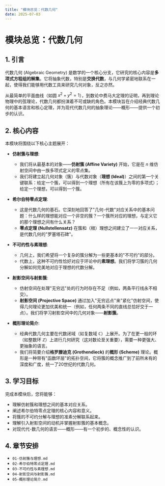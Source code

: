 ```yaml
---
title: "模块总览：代数几何"
date: 2025-07-03
---
```


# 模块总览：代数几何

## 1. 引言

代数几何 (Algebraic Geometry) 是数学的一个核心分支，它研究的核心内容是**多项式方程组的解集**。它将抽象代数，特别是**交换代数**，与几何学紧密地联系在一起，使得我们能够用代数工具来研究几何对象，反之亦然。

从最简单的平面曲线（如圆 $x^2 + y^2 = 1$），到数论中费马大定理的证明，再到理论物理中的弦理论，代数几何都扮演着不可或缺的角色。本模块旨在介绍经典代数几何的基本语言和核心定理，并为现代代数几何的抽象理论——概形——提供一个初步的认识。

## 2. 核心内容

本模块将围绕以下核心主题展开：

-   **仿射簇与理想**:
    -   我们将从最基本的对象——**仿射簇 (Affine Variety)** 开始，它是在 $n$ 维仿射空间中由一族多项式定义的零点集。
    -   我们将建立起几何对象（簇）与代数对象（**理想 (Ideal)**）之间的第一个关键联系：给定一个簇，可以得到一个理想（所有在该簇上为零的多项式）；给定一个理想，可以得到一个簇。

-   **希尔伯特零点定理**:
    -   这是代数几何的基石。它深刻地回答了"几何-代数"对应关系中的基本问题：什么样的理想能对应一个非空的簇？一个簇所对应的理想，与定义它的那个理想之间有什么关系？
    -   **零点定理 (Nullstellensatz)** 在簇和（根）理想之间建立了一一对应关系，是代数几何的"罗塞塔石碑"。

-   **不可约性与素理想**:
    -   几何上，我们希望将一个复杂的簇分解为一些更基本的"不可约"的部分。
    -   代数上，这种不可约性恰好对应于环论中的**素理想**。我们将学习簇的几何分解如何完美地对应于理想的代数分解。

-   **射影空间与射影簇**:
    -   仿射空间在处理"无穷远"处的行为时存在不足（例如，两条平行线永不相交）。
    -   **射影空间 (Projective Space)** 通过加入"无穷远点"来"紧化"仿射空间，使得几何理论更加优美和统一（例如，任何两条不同的直线总恰好交于一点）。我们将学习射影空间中的几何对象——**射影簇**。

-   **概形理论简介**:
    -   经典代数几何主要在代数闭域（如复数域 $\mathbb{C}$）上展开。为了在更一般的环（如整数环 $\mathbb{Z}$）上进行几何研究（这对数论至关重要），需要一种更强大、更抽象的语言。
    -   我们将简要介绍**格罗滕迪克 (Grothendieck)** 的**概形 (Scheme)** 理论。概形是一种带有"函数环层"的拓扑空间，它将簇的概念推广到了前所未有的深度和广度，统一了20世纪的代数几何。

## 3. 学习目标

完成本模块后，您将能够：

-   理解仿射簇和理想之间的基本对应关系。
-   阐述希尔伯特零点定理的核心内容和意义。
-   将簇的不可约分解与理想的准素分解联系起来。
-   理解引入射影空间的动机并掌握射影簇的基本概念。
-   对现代代-数几何的语言——概形——有一个初步的、概念性的认识。

## 4. 章节安排

-   `01-仿射簇与理想.md`
-   `02-希尔伯特零点定理.md`
-   `03-不可约性与素理想.md`
-   `04-射影空间与射影簇.md`
-   `05-概形理论简介.md` 